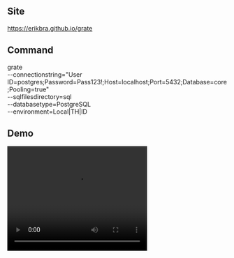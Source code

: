 ## Site
https://erikbra.github.io/grate

## Command
grate \
  --connectionstring="User ID=postgres;Password=Pass123!;Host=localhost;Port=5432;Database=core;Pooling=true" \
  --sqlfilesdirectory=sql \
  --databasetype=PostgreSQL \
  --environment=Local|TH|ID

## Demo

<video width="320" height="240" controls>
  <source src="./demo/grate-demo.mp4" type="video/mp4">
</video>